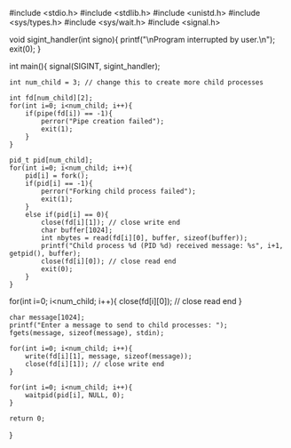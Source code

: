 #include <stdio.h>
#include <stdlib.h>
#include <unistd.h>
#include <sys/types.h>
#include <sys/wait.h>
#include <signal.h>

void sigint_handler(int signo){
    printf("\nProgram interrupted by user.\n");
    exit(0);
}

int main(){
    signal(SIGINT, sigint_handler);

    int num_child = 3; // change this to create more child processes

    int fd[num_child][2];
    for(int i=0; i<num_child; i++){
        if(pipe(fd[i]) == -1){
            perror("Pipe creation failed");
            exit(1);
        }
    }

    pid_t pid[num_child];
    for(int i=0; i<num_child; i++){
        pid[i] = fork();
        if(pid[i] == -1){
            perror("Forking child process failed");
            exit(1);
        }
        else if(pid[i] == 0){
            close(fd[i][1]); // close write end
            char buffer[1024];
            int nbytes = read(fd[i][0], buffer, sizeof(buffer));
            printf("Child process %d (PID %d) received message: %s", i+1, getpid(), buffer);
            close(fd[i][0]); // close read end
            exit(0);
        }
    }
 for(int i=0; i<num_child; i++){
        close(fd[i][0]); // close read end
    }

    char message[1024];
    printf("Enter a message to send to child processes: ");
    fgets(message, sizeof(message), stdin);

    for(int i=0; i<num_child; i++){
        write(fd[i][1], message, sizeof(message));
        close(fd[i][1]); // close write end
    }

    for(int i=0; i<num_child; i++){
        waitpid(pid[i], NULL, 0);
    }

    return 0;
}



